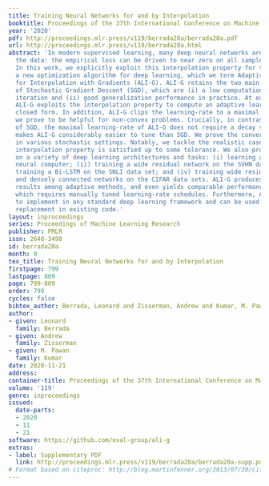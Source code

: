 ```yaml
---
title: Training Neural Networks for and by Interpolation
booktitle: Proceedings of the 37th International Conference on Machine Learning
year: '2020'
pdf: http://proceedings.mlr.press/v119/berrada20a/berrada20a.pdf
url: http://proceedings.mlr.press/v119/berrada20a.html
abstract: 'In modern supervised learning, many deep neural networks are able to interpolate
  the data: the empirical loss can be driven to near zero on all samples simultaneously.
  In this work, we explicitly exploit this interpolation property for the design of
  a new optimization algorithm for deep learning, which we term Adaptive Learning-rates
  for Interpolation with Gradients (ALI-G). ALI-G retains the two main advantages
  of Stochastic Gradient Descent (SGD), which are (i) a low computational cost per
  iteration and (ii) good generalization performance in practice. At each iteration,
  ALI-G exploits the interpolation property to compute an adaptive learning-rate in
  closed form. In addition, ALI-G clips the learning-rate to a maximal value, which
  we prove to be helpful for non-convex problems. Crucially, in contrast to the learning-rate
  of SGD, the maximal learning-rate of ALI-G does not require a decay schedule. This
  makes ALI-G considerably easier to tune than SGD. We prove the convergence of ALI-G
  in various stochastic settings. Notably, we tackle the realistic case where the
  interpolation property is satisfied up to some tolerance. We also provide experiments
  on a variety of deep learning architectures and tasks: (i) learning a differentiable
  neural computer; (ii) training a wide residual network on the SVHN data set; (iii)
  training a Bi-LSTM on the SNLI data set; and (iv) training wide residual networks
  and densely connected networks on the CIFAR data sets. ALI-G produces state-of-the-art
  results among adaptive methods, and even yields comparable performance with SGD,
  which requires manually tuned learning-rate schedules. Furthermore, ALI-G is simple
  to implement in any standard deep learning framework and can be used as a drop-in
  replacement in existing code.'
layout: inproceedings
series: Proceedings of Machine Learning Research
publisher: PMLR
issn: 2640-3498
id: berrada20a
month: 0
tex_title: Training Neural Networks for and by Interpolation
firstpage: 799
lastpage: 809
page: 799-809
order: 799
cycles: false
bibtex_author: Berrada, Leonard and Zisserman, Andrew and Kumar, M. Pawan
author:
- given: Leonard
  family: Berrada
- given: Andrew
  family: Zisserman
- given: M. Pawan
  family: Kumar
date: 2020-11-21
address: 
container-title: Proceedings of the 37th International Conference on Machine Learning
volume: '119'
genre: inproceedings
issued:
  date-parts:
  - 2020
  - 11
  - 21
software: https://github.com/oval-group/ali-g
extras:
- label: Supplementary PDF
  link: http://proceedings.mlr.press/v119/berrada20a/berrada20a-supp.pdf
# Format based on citeproc: http://blog.martinfenner.org/2013/07/30/citeproc-yaml-for-bibliographies/
---
```

